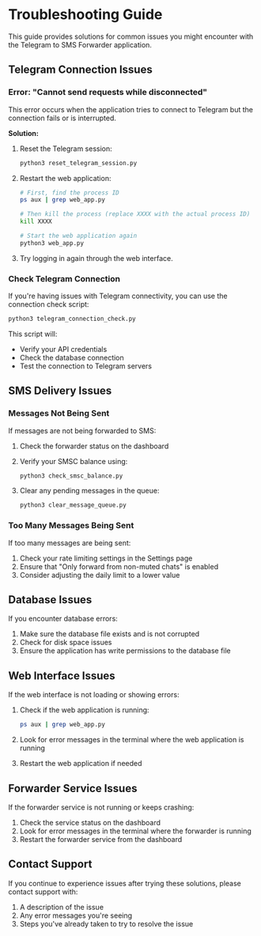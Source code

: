 # Troubleshooting Guide

This guide provides solutions for common issues you might encounter with the Telegram to SMS Forwarder application.

## Telegram Connection Issues

### Error: "Cannot send requests while disconnected"

This error occurs when the application tries to connect to Telegram but the connection fails or is interrupted.

**Solution:**

1. Reset the Telegram session:
   ```bash
   python3 reset_telegram_session.py
   ```

2. Restart the web application:
   ```bash
   # First, find the process ID
   ps aux | grep web_app.py
   
   # Then kill the process (replace XXXX with the actual process ID)
   kill XXXX
   
   # Start the web application again
   python3 web_app.py
   ```

3. Try logging in again through the web interface.

### Check Telegram Connection

If you're having issues with Telegram connectivity, you can use the connection check script:

```bash
python3 telegram_connection_check.py
```

This script will:
- Verify your API credentials
- Check the database connection
- Test the connection to Telegram servers

## SMS Delivery Issues

### Messages Not Being Sent

If messages are not being forwarded to SMS:

1. Check the forwarder status on the dashboard
2. Verify your SMSC balance using:
   ```bash
   python3 check_smsc_balance.py
   ```

3. Clear any pending messages in the queue:
   ```bash
   python3 clear_message_queue.py
   ```

### Too Many Messages Being Sent

If too many messages are being sent:

1. Check your rate limiting settings in the Settings page
2. Ensure that "Only forward from non-muted chats" is enabled
3. Consider adjusting the daily limit to a lower value

## Database Issues

If you encounter database errors:

1. Make sure the database file exists and is not corrupted
2. Check for disk space issues
3. Ensure the application has write permissions to the database file

## Web Interface Issues

If the web interface is not loading or showing errors:

1. Check if the web application is running:
   ```bash
   ps aux | grep web_app.py
   ```

2. Look for error messages in the terminal where the web application is running
3. Restart the web application if needed

## Forwarder Service Issues

If the forwarder service is not running or keeps crashing:

1. Check the service status on the dashboard
2. Look for error messages in the terminal where the forwarder is running
3. Restart the forwarder service from the dashboard

## Contact Support

If you continue to experience issues after trying these solutions, please contact support with:

1. A description of the issue
2. Any error messages you're seeing
3. Steps you've already taken to try to resolve the issue 